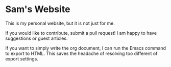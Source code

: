 # Sam's Website

This is my personal website, but it is not just for me.

If you would like to contribute, submit a pull request! I am happy to have suggestions or guest articles.

If you want to simply write the org document, I can run the Emacs command to export to HTML. This saves the headache of resolving too different of export settings.